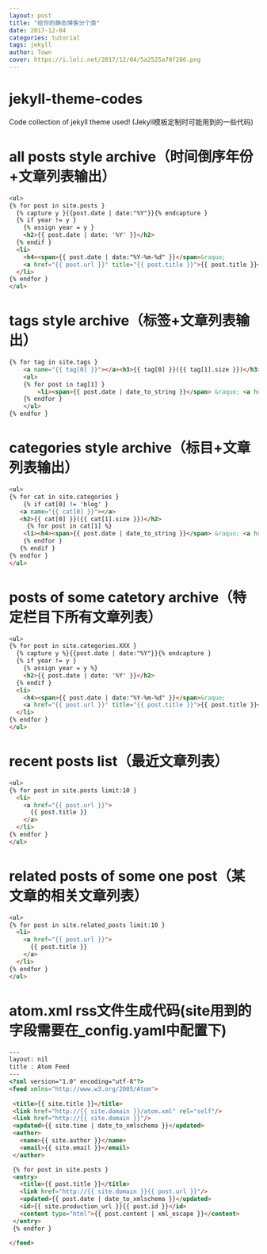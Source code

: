 ```yaml
---
layout: post
title: "给你的静态博客分个类"
date: 2017-12-04
categories: tutorial
tags: jekyll
author: Town
cover: https://i.loli.net/2017/12/04/5a2525a70f286.png
---
```


# jekyll-theme-codes
Code collection of jekyll theme used! (Jekyll模板定制时可能用到的一些代码)


# all posts style archive（时间倒序年份+文章列表输出）
```html
<ul>
{% for post in site.posts }
  {% capture y }{{post.date | date:"%Y"}}{% endcapture }
  {% if year != y }
    {% assign year = y }
    <h2>{{ post.date | date: '%Y' }}</h2> 
  {% endif }
  <li>
    <h4><span>{{ post.date | date:"%Y-%m-%d" }}</span>&raquo;
    <a href="{{ post.url }}" title="{{ post.title }}">{{ post.title }}</a></h4>
  </li> 
{% endfor }
</ul>
```

# tags style archive（标签+文章列表输出）
```html
{% for tag in site.tags } 
    <a name="{{ tag[0] }}"></a><h3>{{ tag[0] }}({{ tag[1].size }})</h3>
    <ul>
    {% for post in tag[1] }
        <li><span>{{ post.date | date_to_string }}</span> &raquo; <a href="{{ post.url }}">{{ post.title }}</a></li>
    {% endfor }
    </ul>
{% endfor }
```

# categories style archive（标目+文章列表输出）
```html
<ul>
{% for cat in site.categories } 
    {% if cat[0] != 'blog' } 
   <a name="{{ cat[0] }}"></a>
   <h2>{{ cat[0] }}({{ cat[1].size }})</h2> 
     {% for post in cat[1] %} 
    <li><h4><span>{{ post.date | date_to_string }}</span> &raquo; <a href="{{ post.url }}">{{ post.title }}</a></h4></li>
    {% endfor } 
   {% endif } 
{% endfor } 
</ul>
```

# posts of some catetory archive（特定栏目下所有文章列表）
```html
<ul>
{% for post in site.categories.XXX }
  {% capture y %}{{post.date | date:"%Y"}}{% endcapture }
  {% if year != y }
    {% assign year = y %}
    <h2>{{ post.date | date: '%Y' }}</h2> 
  {% endif }
  <li>
    <h4><span>{{ post.date | date:"%Y-%m-%d" }}</span>&raquo;
    <a href="{{ post.url }}" title="{{ post.title }}">{{ post.title }}</a></h4>
  </li> 
{% endfor }
</ul>
```

# recent posts list（最近文章列表）
```html
<ul>
{% for post in site.posts limit:10 }
  <li>
    <a href="{{ post.url }}">
      {{ post.title }}
    </a>
  </li>
{% endfor }  
</ul>
```

# related posts of some one post（某文章的相关文章列表）
```html
<ul>
{% for post in site.related_posts limit:10 }
  <li>
    <a href="{{ post.url }}">
      {{ post.title }}
    </a>
  </li>
{% endfor }  
</ul>
```

# atom.xml rss文件生成代码(site用到的字段需要在_config.yaml中配置下)
```html
---
layout: nil
title : Atom Feed
---
<?xml version="1.0" encoding="utf-8"?>
<feed xmlns="http://www.w3.org/2005/Atom">
 
 <title>{{ site.title }}</title>
 <link href="http://{{ site.domain }}/atom.xml" rel="self"/>
 <link href="http://{{ site.domain }}"/>
 <updated>{{ site.time | date_to_xmlschema }}</updated>
 <author>
   <name>{{ site.author }}</name>
   <email>{{ site.email }}</email>
 </author>

 {% for post in site.posts }
 <entry>
   <title>{{ post.title }}</title>
   <link href="http://{{ site.domain }}{{ post.url }}"/>
   <updated>{{ post.date | date_to_xmlschema }}</updated>
   <id>{{ site.production_url }}{{ post.id }}</id>
   <content type="html">{{ post.content | xml_escape }}</content>
 </entry>
 {% endfor }

</feed>
```



